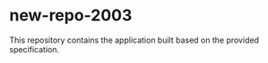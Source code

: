 # new-repo-2003

This repository contains the application built based on the provided specification.